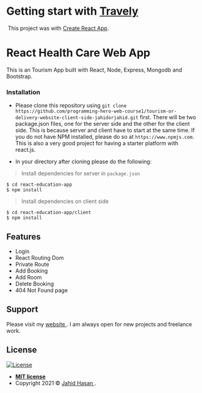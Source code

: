 # Getting start with <a href="https://travely-web.web.app/" target="_blank">Travely</a>

<a href="https://travely-web.web.app/"><img src="https://github.com/programming-hero-web-course1/tourism-or-delivery-website-client-side-jahidorjahid/blob/main/screenshot.png" alt=""></a>
This project was with [Create React App](https://github.com/facebook/create-react-app).

# React Health Care Web App

This is an Tourism App built with React, Node, Express, Mongodb and Bootstrap.

### Installation

- Please clone this repository using `git clone https://github.com/programming-hero-web-course1/tourism-or-delivery-website-client-side-jahidorjahid.git` first. There will be two package.json files, one for the server side and the other for the client side.
  This is because server and client have to start at the same time. If you do not have NPM installed, please do so at `https://www.npmjs.com`. This is also a very good project for having a starter platform with react.js.

- In your directory after cloning please do the following:

> Install dependencies for server in `package.json`

```shell
$ cd react-education-app
$ npm install
```

> Install dependencies on client side

```shell
$ cd react-education-app/client
$ npm install
```

## Features

- Login
- React Routing Dom
- Private Route
- Add Booking
- Add Room
- Delete Booking
- 404 Not Found page

## Support

Please visit my <a href="http://jahid.me" target="_blank"> website </a>. I am always open for new projects and freelance work.

## License

[![License](http://img.shields.io/:license-mit-blue.svg?style=flat-square)](http://badges.mit-license.org)

- **[MIT license](http://opensource.org/licenses/mit-license.php)**
- Copyright 2021 © <a href="https://jahid.me" target="_blank"> Jahid Hasan </a>.
